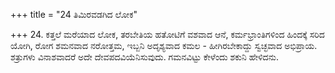 +++
title = "24 ತಿಮಿರವಡಗಿದ ಲೋಕ"

+++
24. ಕತ್ತಲೆ ಮರೆಯಾದ ಲೋಕ, ತರಬೇತಿಯ ಹತೋಟಿಗೆ ವಶವಾದ ಆನೆ, ಕರ್ಮಭ್ರಾಂತಿಗಳಿಂದ ಹಿಂದಕ್ಕೆ ಸರಿದ ಯೋಗಿ, ರೋಗ ಶಮನವಾದ ನರೋತ್ತಮ, ಇಬ್ಬನಿ ಅದೃಶ್ಯವಾದ ಕಮಲ - ಹೀಗಿರಬೇಕಾದ್ದು ಸ್ವಚ್ಛವಾದ ಅಭಿಪ್ರಾಯ. ಶತ್ರುಗಳು ವಿನಾಶವಾದರೆ ಅದೇ ದೇವಪದವಿಯೆನಿಸುವುದು. ಗಮನವಿಟ್ಟು ಕೇಳೆಂದು ಶಕುನಿ ಹೇಳಿದನು.
